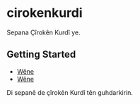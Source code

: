 # cirokenkurdi

Sepana Çîrokên Kurdî ye.

## Getting Started

- [Wêne](https://lh3.googleusercontent.com/u0GGcP5M8aUSfhg3nTZBF1mnJ5j78crTDuFlcp0rpxfLNmpho-zLBqAluIk4-Szy6bs)
- [Wêne](https://lh3.googleusercontent.com/ygUYZ1RCtCttcW6lFVABWiggzlCwRvuCZlk38Ermu0hiSMpGRKAFEVBCu8rviXtUHZ0)

Di sepanê de çîrokên Kurdî tên guhdarkirin.
